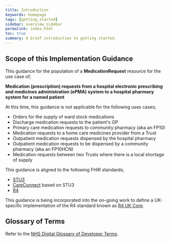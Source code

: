 ```yaml
---
title: Introduction
keywords: homepage
tags: [getting_started]
sidebar: overview_sidebar
permalink: index.html
toc: true
summary: A brief introduction to getting started.
---
```


## Scope of this Implementation Guidance

This guidance for the population of a **MedicationRequest** resource for the use case of;

**Medication (prescription) requests from a hospital electronic prescribing and medicines administration (ePMA) system to a hospital pharmacy system for a named patient**

At this time, this guidance is not applicable for the following uses cases;
- Orders for the supply of ward stock medications
- Discharge medication requests to the patient's GP
- Primary care medication requests to community pharmacy (aka an FP10)
- Medication requests to a home care medicines provider from a Trust
- Outpatient medication requests dispensed by the hospital pharmacy
- Outpatient medication requests to be dispensed by a community pharmacy (aka an FP10HCN)
- Medication requests between two Trusts where there is a local shortage of supply

This guidance is aligned to the following FHIR standards;
- [STU3](https://hl7.org/fhir/STU3/index.html)
- [CareConnect](https://fhir.hl7.org.uk/) based on STU3
- [R4](https://hl7.org/fhir/R4/index.html)

This guidance is being incorporated into the on-going work to define a UK-specific implementation of the R4 standard known as [R4 UK Core](https://simplifier.net/UKCore).

## Glossary of Terms

Refer to the [NHS Digital Glossary of Developer Terms](https://digital.nhs.uk/developer/developer-reference/glossary-of-developer-terms).
